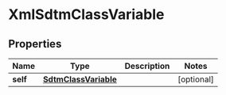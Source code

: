 

# XmlSdtmClassVariable


## Properties

Name | Type | Description | Notes
------------ | ------------- | ------------- | -------------
**self** | [**SdtmClassVariable**](SdtmClassVariable.md) |  |  [optional]



